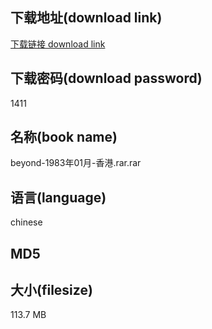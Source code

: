 ## 下载地址(download link)
[下载链接 download link](https://voluble-croquembouche-d321dc.netlify.app/?s=beyond-1983%E5%B9%B401%E6%9C%88-%E9%A6%99%E6%B8%AF.rar)

## 下载密码(download password)
1411

## 名称(book name)
beyond-1983年01月-香港.rar.rar

## 语言(language)
chinese

## MD5


## 大小(filesize)
113.7 MB
